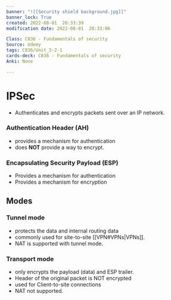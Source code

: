 ```yaml
---
banner: "![[Security shield background.jpg]]"
banner_lock: True
created: 2022-08-01  20:33:39
modification date: 2022-08-01  20:33:06

Class: C836 - Fundamentals of security
Source: Udemy
tags: C836/Unit_3-2-1
cards-deck: C836 - Fundamentals of security
Anki: None

---
```


# IPSec
- Authenticates and encrypts packets sent over an IP network.
### Authentication Header (AH)
- provides a mechanism for authentication
- does __NOT__ provide a way to encrypt.
### Encapsulating Security Payload (ESP)
- Provides a mechanism for authentication
- Provides a mechanism for encryption

## Modes
### Tunnel mode
- protects the data and internal routing data
- commonly used for site-to-site [[VPN#VPNs|VPNs]].
- NAT is supported with tunnel mode.

### Transport mode
- only encrypts the payload (data) and ESP trailer.
- Header of the original packet is NOT encrypted
- used for Client-to-site connections
- NAT not supported.

